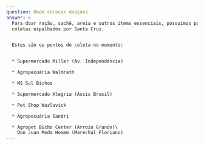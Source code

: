 ```yaml
---
question: Onde colocar doações
answer: >
  Para doar ração, sachê, areia e outros items essenciais, possuímos pontos de
  coletas espalhados por Santa Cruz.


  Estes são os pontos de coleta no momento:


  * Supermercado Miller (Av. Independência)

  * Agropecuária Walmrath

  * MS Sul Bichos

  * Supermercado Alegria (Assis Brasil)

  * Pet Shop Wazlavick

  * Agropecuária Sandri

  * Agropet Bicho Center (Arroio Grande)\
    Don Juan Moda Homem (Marechal Floriano)
---
```



